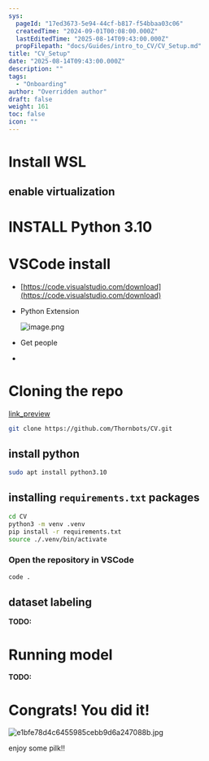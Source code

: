 ```yaml
---
sys:
  pageId: "17ed3673-5e94-44cf-b817-f54bbaa03c06"
  createdTime: "2024-09-01T00:08:00.000Z"
  lastEditedTime: "2025-08-14T09:43:00.000Z"
  propFilepath: "docs/Guides/intro_to_CV/CV_Setup.md"
title: "CV_Setup"
date: "2025-08-14T09:43:00.000Z"
description: ""
tags:
  - "Onboarding"
author: "Overridden author"
draft: false
weight: 161
toc: false
icon: ""
---
```


# Install WSL

## enable virtualization

# INSTALL Python 3.10

# VSCode install

- [https://code.visualstudio.com/download](https://code.visualstudio.com/download)
- Python Extension

	![image.png](https://prod-files-secure.s3.us-west-2.amazonaws.com/d518164a-d88e-44d1-a4ee-3adb3bd8bce0/d82b6650-a5e4-4d3c-b8c9-93d817dae00e/image.png?X-Amz-Algorithm=AWS4-HMAC-SHA256&X-Amz-Content-Sha256=UNSIGNED-PAYLOAD&X-Amz-Credential=ASIAZI2LB466YPCMK2C6%2F20250815%2Fus-west-2%2Fs3%2Faws4_request&X-Amz-Date=20250815T081335Z&X-Amz-Expires=3600&X-Amz-Security-Token=IQoJb3JpZ2luX2VjEBAaCXVzLXdlc3QtMiJHMEUCIQCBbRullSQ69hTzAwYkfSQTUqdFjqJkWTaExLuonypryAIgE%2FR2%2FAGvTFZdMlmczjpJxJB%2BVUxwiuVSd2CLoHP3A6Iq%2FwMIWRAAGgw2Mzc0MjMxODM4MDUiDJ0WA3O5SxU5rRJ4oircAxpiGvAYO497K8aHyVt7CG2bl4yt5Aocr5T4VQdo24Hqez7BNmmU6BaQrY6rOQmHnUky1X6qwOQps3We0MrzpJRg07SWsNnMVPR%2BXSaDwgepDKVfNCgnBTyMz192ajRohoNW6ma%2B3RSxws9Ek4ix8phq4xi8%2BxhRcdNJRdxfVA6gYZa8JukSA4B2dygpSWB0WmPe86heUFrTqK8TrOTYJ0bDJijyq%2Bjw0OXLduMyJZUn5ylgJKD14lRypwF80dhfDFBJBTbMSXPREg7Zh1zTICvwPFHRS4sW%2Bkn%2F8rmVvS6gIP6iVgMKEWPto0eYq9zTkOn4LQJF5%2FnqYg0YvqXyBwOyAnlrALH%2B9FiReS5kTO3Da2Ha%2FpM%2FnAb6%2FFf3%2F9VLwWiDQPqTvmVeOVsfyJUhPYFK4H7OlAUz4kWkoFwAz%2BkzyOzYNbiVuJP0FrYMMABqs0OV37DANi02n1ZAv5%2BTntAtsS%2BfKoe%2BX6Ov8ZOAXcaaq%2Bh%2FydUpvfMRFKT%2Fj3SCpUMUCJ9c5vrdFEEOy9%2F3%2FefzyQ41HjFGxhhqo3VQJqVE11KcEVCrAI1%2FCGE6C3tVX37BqB6%2FHFX%2FgGGLV5aPg7USKUGH6ga1kINTRYW9mQZ78WNVUnphk6Y%2BN%2B2JMOHK%2B8QGOqUBVwJaF98H%2BjIdfplvtTwestum1aYxsnfoOukK9X%2BVziAZbiIeSY9OBH6jkAsYh%2F7BnFuulqEsjIwlcDR1PdhIeHOc%2FKAx4ceHMKhhf6FAgmSz6s1UpyW6co679ql%2Brfn%2FHZlftTiOYUCwWDtdZQVrk%2F8GoMf9eNQOXyb%2BLpyrmJ%2F%2Fc0aEAVQdVj9ZfGQ%2BjU8dfW2uPg%2FvmSi0GLpwIs%2Bd31NPhk9%2B&X-Amz-Signature=a9c1f9aea5bf9f68f82d3b634bfaa348dc8acc6fc58ddaccefea52aa28eb35f5&X-Amz-SignedHeaders=host&x-amz-checksum-mode=ENABLED&x-id=GetObject)
- Get people
- 

# Cloning the repo

[link_preview](https://github.com/Thornbots/CV/)

```bash
git clone https://github.com/Thornbots/CV.git
```

## install python

```bash
sudo apt install python3.10
```

## installing `requirements.txt` packages

```bash
cd CV
python3 -m venv .venv
pip install -r requirements.txt
source ./.venv/bin/activate
```

### Open the repository in VSCode

```bash
code .
```

## dataset labeling  

**TODO:**

# Running model

**TODO:**

# Congrats! You did it!

![e1bfe78d4c6455985cebb9d6a247088b.jpg](https://prod-files-secure.s3.us-west-2.amazonaws.com/d518164a-d88e-44d1-a4ee-3adb3bd8bce0/7d1ce04e-65d6-40c8-814d-754280e9515a/e1bfe78d4c6455985cebb9d6a247088b.jpg?X-Amz-Algorithm=AWS4-HMAC-SHA256&X-Amz-Content-Sha256=UNSIGNED-PAYLOAD&X-Amz-Credential=ASIAZI2LB466XARERGA3%2F20250815%2Fus-west-2%2Fs3%2Faws4_request&X-Amz-Date=20250815T081333Z&X-Amz-Expires=3600&X-Amz-Security-Token=IQoJb3JpZ2luX2VjEBAaCXVzLXdlc3QtMiJHMEUCIEg0BBe%2F3md4ml6ILsQ5GhXN%2BHnt5keLZH6KuROnZdONAiEArG9Q7MirkIbClRLXFie4Z2%2Bfvab32aRXePXj%2FWwfhsgq%2FwMIWRAAGgw2Mzc0MjMxODM4MDUiDF9RanOHKydrLIIruCrcA8EmXc5wfD4HS1HUZ8AJHgwKzn89T5%2BKOK%2BjjeAYh3YKCko9C3os0eO68agks0d%2BqaevN5zTG3DLh9F4IUfx39imE00veVa3dJj0sFLHdlJECIn24kc2G5%2F%2FzWv3A5yPUVI2Q76ltpHrWsIjkTRIji5w%2FbWSOsK9OrK7gMM%2F%2BnXd039JzaA4mvXdOIZ3kqN%2BsxqKkSFwAGJkLeHnfFMgkbwE0I%2FYszK9MmfRpvBuPwT3TwMMBLns6AuDT2XNKYs5%2BL%2BzsMedJmzCMJbJPPemvp1vEbxnrSH5C%2FcdmfSjYyCwxF9X2jwstCL9FtyrSYmZNZMi%2FOFx6o837o57eN00H5c1FkHa48tH2AeKvfi7Bk2WsPzasm0fy70aWEhNOix4qpvR32UNMrNpPt%2B9AMxkBaM8myLMUcIYlODkRA01KFGWRag1C3XLCIHc7lCAfMGGwh61xaUXSMMOq9c7Pp7xW%2FDJEtcgStoWykewurcRkTKHOtAqP5oVcm%2B0RmFg7ic3DlcbcWoTu2%2FjGs8W0AVkCZOUVAW4FBpwCPNue1D2CgmCQurnZwKh%2FFrXipa97k9zwQioP0CDmTxAAdW2kJBPWU4qTYZ%2F%2B7T80W3j4bYYUjK6RvF1Bjjz%2BS1bNJpAMIjK%2B8QGOqUBPhRMrFVVUsmefLrpP4J3SfPV7T9lprzNzbATD3hfIPnbEAeV6KvnhrFrZegrifwMTsclqPToPuwy3Kguk4zKGpUGOYIuiJvNprXyrfzGeuEyukiQNJRVcrm71kdgMXFh18LHuNhE1Qpd3pxIfzIR46tHGqMujh5wbFFpsQjdhNZ29Z2TavWrEajLA%2BIM1TbK4UuCIZa8OmwpYtpkJroitAMiQa6Z&X-Amz-Signature=2b2c71be9e04189b84b39a33b0e118446e90e9a24ee54daedb396011249f378f&X-Amz-SignedHeaders=host&x-amz-checksum-mode=ENABLED&x-id=GetObject)

enjoy some pilk!!
